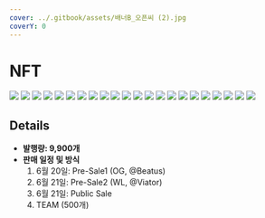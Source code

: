 ```yaml
---
cover: ../.gitbook/assets/배너B_오픈씨 (2).jpg
coverY: 0
---
```


# NFT

![](../.gitbook/assets/00\_광대.jpg) ![](../.gitbook/assets/01\_매지션.jpg) ![](../.gitbook/assets/02\_여교황\_파츠가이즈.jpg) ![](../.gitbook/assets/03\_여왕.jpg) ![](../.gitbook/assets/04\_황제.jpg) ![](../.gitbook/assets/05\_교황\_파츠가이드.jpg) ![](../.gitbook/assets/06\_연인.jpg) ![](../.gitbook/assets/07\_전차.jpg) ![](../.gitbook/assets/08\_힘.jpg) ![](../.gitbook/assets/09\_은둔자.jpg) ![](<../.gitbook/assets/10\_운명의 수레바퀴\_파츠가이드.jpg>) ![](../.gitbook/assets/11\_정의\_파츠가이드.jpg) ![](../.gitbook/assets/12\_매달린사람.jpg) ![](../.gitbook/assets/13\_죽음\_파츠가이드.jpg) ![](../.gitbook/assets/14\_절제.jpg) ![](../.gitbook/assets/15\_악마.jpg) ![](../.gitbook/assets/16\_탑\_파츠가이드.jpg) ![](../.gitbook/assets/17\_별.jpg) ![](../.gitbook/assets/18\_달.jpg) ![](../.gitbook/assets/19\_태양.jpg) ![](../.gitbook/assets/20\_심판.jpg) ![](../.gitbook/assets/21\_세계.jpg)

## Details

* **발행량: 9,900개**
* **판매 일정 및 방식**
  1. 6월 20일: Pre-Sale1 (OG, @Beatus)
  2. 6월 21일: Pre-Sale2 (WL, @Viator)
  3. 6월 21일: Public Sale
  4. TEAM (500개)
